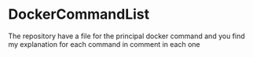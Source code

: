 # DockerCommandList
The repository have a file for the principal docker command and you find my explanation for each command in comment in each one

